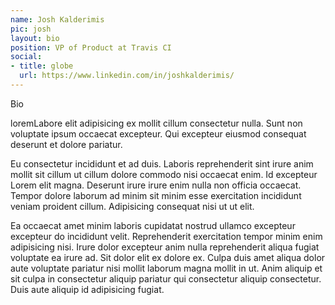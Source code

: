 ```yaml
---
name: Josh Kalderimis
pic: josh
layout: bio
position: VP of Product at Travis CI
social:
- title: globe
  url: https://www.linkedin.com/in/joshkalderimis/
---
```



Bio

loremLabore elit adipisicing ex mollit cillum consectetur nulla. Sunt non voluptate ipsum occaecat excepteur. Qui excepteur eiusmod consequat deserunt et dolore pariatur.

Eu consectetur incididunt et ad duis. Laboris reprehenderit sint irure anim mollit sit cillum ut cillum dolore commodo nisi occaecat enim. Id excepteur Lorem elit magna. Deserunt irure irure enim nulla non officia occaecat. Tempor dolore laborum ad minim sit minim esse exercitation incididunt veniam proident cillum. Adipisicing consequat nisi ut ut elit.

Ea occaecat amet minim laboris cupidatat nostrud ullamco excepteur excepteur do incididunt velit. Reprehenderit exercitation tempor minim enim adipisicing nisi. Irure dolor excepteur anim nulla reprehenderit aliqua fugiat voluptate ea irure ad. Sit dolor elit ex dolore ex. Culpa duis amet aliqua dolor aute voluptate pariatur nisi mollit laborum magna mollit in ut. Anim aliquip et sit culpa in consectetur aliquip pariatur qui consectetur aliquip consectetur. Duis aute aliquip id adipisicing fugiat.